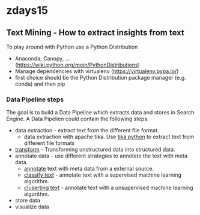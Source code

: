 # zdays15
## Text Mining - How to extract insights from text
To play around with Python use a Python Distribution
- Anaconda, Canopy, ... (https://wiki.python.org/moin/PythonDistributions)
- Manage dependencies with virtualenv (https://virtualenv.pypa.io/)
- first choice should be the Python Distribution package manager (e.g. conda) and then pip



### Data Pipeline steps
The goal is to build a Data Pipeline which extracts data and stores in Search Engine. A Data Pipelien could contain the following steps:
- data extraction - extract text from the different file format. 
    * data extraction with apache tika. Use [tika python](https://github.com/chrismattmann/tika-python) to extract text from different file formats
- [transform](unstructured_data.ipynb) - Transforming unstructured data into structured data.
- annotate data - use different strategies to annotate the text with meta data.
    * [annotate](annotate_data.ipynb) text with meta data from a external source.
    * [classify text](classify_text.ipynb) - annotate text with a supervised machine learning algorithm.
    * [cluserting text](clustering_text.ipynb) - annotate text with a unsupervised machine learning algorithm.
- store data
- visualize data